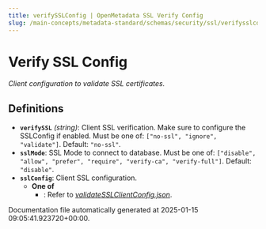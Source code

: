 ```yaml
---
title: verifySSLConfig | OpenMetadata SSL Verify Config
slug: /main-concepts/metadata-standard/schemas/security/ssl/verifysslconfig
---
```


# Verify SSL Config

*Client configuration to validate SSL certificates.*

## Definitions

- **`verifySSL`** *(string)*: Client SSL verification. Make sure to configure the SSLConfig if enabled. Must be one of: `["no-ssl", "ignore", "validate"]`. Default: `"no-ssl"`.
- **`sslMode`**: SSL Mode to connect to database. Must be one of: `["disable", "allow", "prefer", "require", "verify-ca", "verify-full"]`. Default: `"disable"`.
- **`sslConfig`**: Client SSL configuration.
  - **One of**
    - : Refer to *[validateSSLClientConfig.json](#lidateSSLClientConfig.json)*.


Documentation file automatically generated at 2025-01-15 09:05:41.923720+00:00.
